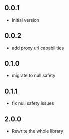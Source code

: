 ## 0.0.1
- Initial version

## 0.0.2

- add proxy url capabilities

## 0.1.0

- migrate to null safety

## 0.1.1

- fix null safety issues

## 2.0.0

- Rewrite the whole library

